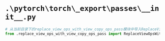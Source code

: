 # `.\pytorch\torch\_export\passes\__init__.py`

```py
# 从当前目录下的replace_view_ops_with_view_copy_ops_pass模块中导入ReplaceViewOpsWithViewCopyOpsPass类
from .replace_view_ops_with_view_copy_ops_pass import ReplaceViewOpsWithViewCopyOpsPass
```